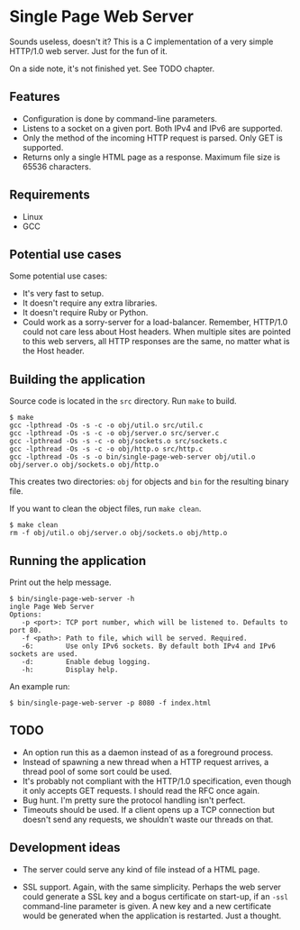 # Single Page Web Server

Sounds useless, doesn't it? This is a C implementation of a very simple HTTP/1.0 web server. Just for the fun of it.

On a side note, it's not finished yet. See TODO chapter.

## Features

* Configuration is done by command-line parameters.
* Listens to a socket on a given port. Both IPv4 and IPv6 are supported.
* Only the method of the incoming HTTP request is parsed. Only GET is supported.
* Returns only a single HTML page as a response. Maximum file size is 65536 characters.

## Requirements

* Linux
* GCC

## Potential use cases

Some potential use cases:

* It's very fast to setup.
* It doesn't require any extra libraries.
* It doesn't require Ruby or Python.
* Could work as a sorry-server for a load-balancer. Remember, HTTP/1.0 could not care less about Host headers. When multiple sites are pointed to this web servers, all HTTP responses are the same, no matter what is the Host header.

## Building the application

Source code is located in the `src` directory. Run `make` to build.

```
$ make
gcc -lpthread -Os -s -c -o obj/util.o src/util.c
gcc -lpthread -Os -s -c -o obj/server.o src/server.c
gcc -lpthread -Os -s -c -o obj/sockets.o src/sockets.c
gcc -lpthread -Os -s -c -o obj/http.o src/http.c
gcc -lpthread -Os -s -o bin/single-page-web-server obj/util.o obj/server.o obj/sockets.o obj/http.o
```

This creates two directories: `obj` for objects and `bin` for the resulting binary file.

If you want to clean the object files, run `make clean`.

```
$ make clean
rm -f obj/util.o obj/server.o obj/sockets.o obj/http.o
```

## Running the application

Print out the help message.

```
$ bin/single-page-web-server -h
ingle Page Web Server
Options:
   -p <port>: TCP port number, which will be listened to. Defaults to port 80.
   -f <path>: Path to file, which will be served. Required.
   -6:        Use only IPv6 sockets. By default both IPv4 and IPv6 sockets are used.
   -d:        Enable debug logging.
   -h:        Display help.
```

An example run:

```
$ bin/single-page-web-server -p 8080 -f index.html
```

## TODO

* An option run this as a daemon instead of as a foreground process.
* Instead of spawning a new thread when a HTTP request arrives, a thread pool of some sort could be used.
* It's probably not compliant with the HTTP/1.0 specification, even though it only accepts GET requests. I should read the RFC once again.
* Bug hunt. I'm pretty sure the protocol handling isn't perfect.
* Timeouts should be used. If a client opens up a TCP connection but doesn't send any requests, we shouldn't waste our threads on that.

## Development ideas

* The server could serve any kind of file instead of a HTML page.

* SSL support. Again, with the same simplicity. Perhaps the web server could generate a SSL key and a bogus certificate on start-up, if an `-ssl` command-line parameter is given. A new key and a new certificate would be generated when the application is restarted. Just a thought.
